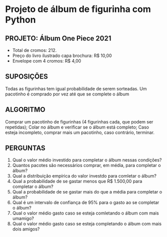 # Projeto de álbum de figurinha com Python

## PROJETO: Álbum One Piece 2021

* Total de cromos: 212.
* Preço do livro ilustrado capa brochura: R$ 10,00
* Envelope com 4 cromos: R$ 4,00

## SUPOSIÇÕES
Todas as figurinhas tem igual probabilidade de serem sorteadas.
Um pacotinho é comprado por vez até que se complete o álbum

## ALGORITMO
Comprar um pacotinho de figurinhas (4 figurinhas cada, que podem ser repetidas);
Colar no álbum e verificar se o álbum está completo;
Caso esteja incompleto, comprar mais um pacotinho, caso contrário, terminar.

## PERGUNTAS
1. Qual o valor médio investido para completar o álbum nessas condições?
2. Quantos pacotes são necessários comprar, em média, para completar o álbum?
3. Qual a distribuição empírica do valor investdo para comletar o álbum?
4. Qual a probabilidade de se gastar menos que R$ 1.500,00 para completar o álbum?
5. Qual a probabilidade de se gastar mais do que a média para completar o álbum?
6. Qual é um intervalo de confiança de 95% para o gasto ao se completar o álbum?
7. Qual o valor médio gasto caso se esteja comletando o álbum com mais umamigo?
8. Qual o valor médio gasto caso se esteja completando o álbum com mais dois amigos?
